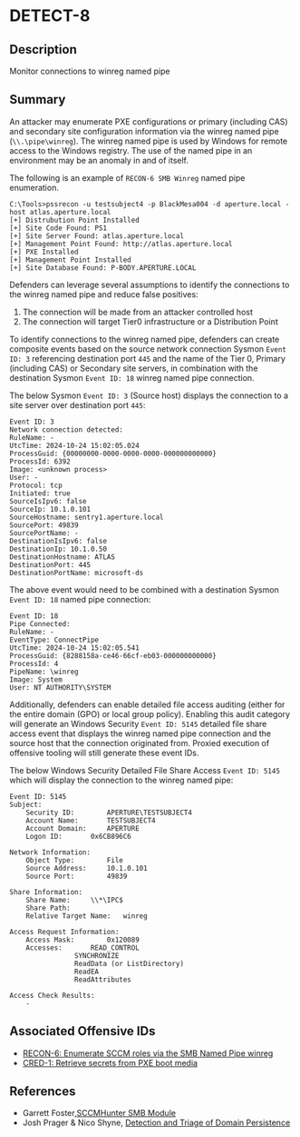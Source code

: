 # DETECT-8

## Description
Monitor connections to winreg named pipe

## Summary
An attacker may enumerate PXE configurations or primary (including CAS) and secondary site configuration information via the winreg named pipe (`\\.\pipe\winreg`).
The winreg named pipe is used by Windows for remote access to the Windows registry. The use of the named pipe in an environment may be an anomaly in and of itself.

The following is an example of `RECON-6 SMB Winreg` named pipe enumeration.
```
C:\Tools>pssrecon -u testsubject4 -p BlackMesa004 -d aperture.local -host atlas.aperture.local
[+] Distrubution Point Installed
[+] Site Code Found: PS1
[+] Site Server Found: atlas.aperture.local
[+] Management Point Found: http://atlas.aperture.local
[+] PXE Installed
[+] Management Point Installed
[+] Site Database Found: P-BODY.APERTURE.LOCAL
```

Defenders can leverage several assumptions to identify the connections to the winreg named pipe and reduce false positives:
1. The connection will be made from an attacker controlled host
2. The connection will target Tier0 infrastructure or a Distribution Point

To identify connections to the winreg named pipe, defenders can create composite events based on the source network connection Sysmon `Event ID: 3` referencing destination port `445` and the name of the Tier 0, Primary (including CAS) or Secondary site servers, in combination with the destination Sysmon `Event ID: 18` winreg named pipe connection.

The below Sysmon `Event ID: 3` (Source host) displays the connection to a site server over destination port `445`:
```
Event ID: 3
Network connection detected:
RuleName: -
UtcTime: 2024-10-24 15:02:05.024
ProcessGuid: {00000000-0000-0000-0000-000000000000}
ProcessId: 6392
Image: <unknown process>
User: -
Protocol: tcp
Initiated: true
SourceIsIpv6: false
SourceIp: 10.1.0.101
SourceHostname: sentry1.aperture.local
SourcePort: 49839
SourcePortName: -
DestinationIsIpv6: false
DestinationIp: 10.1.0.50
DestinationHostname: ATLAS
DestinationPort: 445
DestinationPortName: microsoft-ds
```

The above event would need to be combined with a destination Sysmon `Event ID: 18` named pipe connection:

```
Event ID: 18
Pipe Connected:
RuleName: -
EventType: ConnectPipe
UtcTime: 2024-10-24 15:02:05.541
ProcessGuid: {8288158a-ce46-66cf-eb03-000000000000}
ProcessId: 4
PipeName: \winreg
Image: System
User: NT AUTHORITY\SYSTEM
```

Additionally, defenders can enable detailed file access auditing (either for the entire domain (GPO) or local group policy). Enabling this audit category will generate an Windows Security `Event ID: 5145` detailed file share access event that displays the winreg named pipe connection and the source host that the connection originated from. Proxied execution of offensive tooling will still generate these event IDs.

The below Windows Security Detailed File Share Access `Event ID: 5145` which will display the connection to the winreg named pipe:
```
Event ID: 5145	
Subject:
	Security ID:		APERTURE\TESTSUBJECT4
	Account Name:		TESTSUBJECT4
	Account Domain:		APERTURE
	Logon ID:		0x6CB896C6

Network Information:	
	Object Type:		File
	Source Address:		10.1.0.101
	Source Port:		49839
	
Share Information:
	Share Name:		\\*\IPC$
	Share Path:		
	Relative Target Name:	winreg

Access Request Information:
	Access Mask:		0x120089
	Accesses:		READ_CONTROL
				SYNCHRONIZE
				ReadData (or ListDirectory)
				ReadEA
				ReadAttributes
				
Access Check Results:
	-
```

## Associated Offensive IDs
- [RECON-6: Enumerate SCCM roles via the SMB Named Pipe winreg](../../../attack-techniques/RECON/RECON-6/recon-6_description.md)
- [CRED-1: Retrieve secrets from PXE boot media](../../../attack-techniques/CRED/CRED-1/cred-1_description.md)

## References
- Garrett Foster,[SCCMHunter SMB Module](https://github.com/garrettfoster13/sccmhunter/wiki/SMB)
- Josh Prager & Nico Shyne, [Detection and Triage of Domain Persistence](https://github.com/bouj33boy/Domain-Persistence-Detection-Triage-and-Recovery-SO-CON-2024/blob/main/Detection%20and%20Triage%20of%20Domain%20Persistence-BSidesNYC.pdf)
